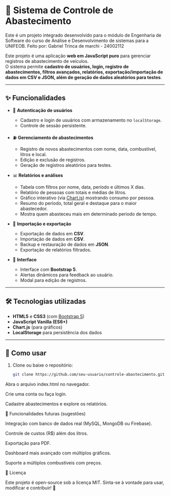 # 🚗 Sistema de Controle de Abastecimento

Este é um projeto integrado desenvolvido para o módulo de Engenharia de Software do curso de Análise e Desenvolvimento de sistemas para a UNIFEOB. Feito por:
Gabriel Trinca de marchi - 24002112

Este projeto é uma aplicação **web em JavaScript puro** para gerenciar registros de abastecimento de veículos.  
O sistema permite **cadastro de usuários, login, registro de abastecimentos, filtros avançados, relatórios, exportação/importação de dados em CSV e JSON, além de geração de dados aleatórios para testes**.

---

## ✨ Funcionalidades

- 🔑 **Autenticação de usuários**
  - Cadastro e login de usuários com armazenamento no `localStorage`.
  - Controle de sessão persistente.

- ⛽ **Gerenciamento de abastecimentos**
  - Registro de novos abastecimentos com nome, data, combustível, litros e local.
  - Edição e exclusão de registros.
  - Geração de registros aleatórios para testes.

- 📊 **Relatórios e análises**
  - Tabela com filtros por nome, data, período e últimos X dias.
  - Relatório de pessoas com totais e médias de litros.
  - Gráfico interativo (via [Chart.js](https://www.chartjs.org/)) mostrando consumo por pessoa.
  - Resumo do período, total geral e destaque para o maior abastecedor.
  - Mostra quem abasteceu mais em determinado periodo de tempo.

- 💾 **Importação e exportação**
  - Exportação de dados em **CSV**.
  - Importação de dados em **CSV**.
  - Backup e restauração de dados em **JSON**.
  - Exportação de relatórios filtrados.

- 🎨 **Interface**
  - Interface com **Bootstrap 5**.
  - Alertas dinâmicos para feedback ao usuário.
  - Modal para edição de registros.

---

## 🛠️ Tecnologias utilizadas

- **HTML5** e **CSS3** (com [Bootstrap 5](https://getbootstrap.com/))
- **JavaScript Vanilla (ES6+)**
- **Chart.js** (para gráficos)
- **LocalStorage** para persistência dos dados

---

## 🚀 Como usar

1. Clone ou baixe o repositório:
   ```bash
   git clone https://github.com/seu-usuario/controle-abastecimento.git
   
Abra o arquivo index.html no navegador.

Crie uma conta ou faça login.

Cadastre abastecimentos e explore os relatórios.

🔮 Funcionalidades futuras (sugestões)

Integração com banco de dados real (MySQL, MongoDB ou Firebase).

Controle de custos (R$) além dos litros.

Exportação para PDF.

Dashboard mais avançado com múltiplos gráficos.

Suporte a múltiplos combustíveis com preços.

📜 Licença

Este projeto é open-source sob a licença MIT.
Sinta-se à vontade para usar, modificar e contribuir! 🚀
